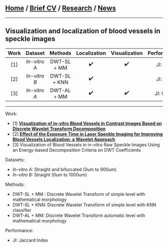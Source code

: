 
## [Home](/index) / [Brief CV](/brief_cv) / [Research](/research) / [News](/news)
___

## Visualization and localization of blood vessels in speckle images


| Work |   Dataset     |    Methods   | Localization | Visualization | Performance |
|:----:|:-------------:|:------------:|:------------:|:-------------:|:-----------:|
|  [1] | *In-vitro A*  |  DWT-SL + MM |       ✔️     |       ✔️      |   JI: 0.8   |
|  [2] | *In-vitro B*  | DWT-SL + KNN |       ✔️     |               |   JI: 0.9   |
|  [3] | *In-vitro A*  |  DWT-AL + MM |       ✔️     |       ✔️      |   JI: 0.10  |

___


Work:

* [1] [**Visualization of in-vitro Blood Vessels in Contrast Images Based on Discrete Wavelet Transform Decomposition**](https://ieeexplore.ieee.org/document/8827144)
* [2] [**Effect of the Exposure Time in Laser Speckle Imaging for Improving Blood Vessels Localization: a Wavelet Approach**](https://ieeexplore.ieee.org/document/9129242/)
* [3] Visualization of Blood Vessels in in-vitro Raw Speckle Images Using an Energy-based Decomposition Criteria on DWT Coefficients

Datasets:


*  *In-vitro A:* Straight and bifurcated (0um to 900um)
*  *In-vitro B:* Straight (0um to 1000um)


Methods: 

* DWT-SL + MM : Discrete Wavelet Transform of simple level with mathematical morphology 
* DWT-SL + KNN: Discrete Wavelet Transform of simple level with KNN classifier
* DWT-AL + MM: Discrete Wavelet Transform automatic level with mathematical morphology 


Performance:

* JI: Jaccard Index




